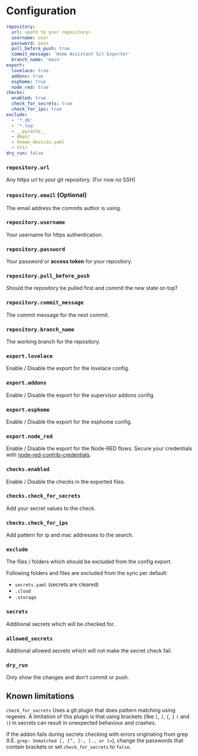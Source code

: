 # Configuration

```yaml
repository:
  url: <path to your repository>
  username: user
  password: pass
  pull_before_push: true
  commit_message: 'Home Assistant Git Exporter'
  branch_name: 'main'
export:
  lovelace: true
  addons: true
  esphome: true
  node_red: true
checks:
  enabled: true
  check_for_secrets: true
  check_for_ips: true
exclude:
  - '*.db'
  - '*.log'
  - __pycache__
  - deps/
  - known_devices.yaml
  - tts/
dry_run: false
```

### `repository.url`

Any https url to your git repository. (For now _no_ SSH)

### `repository.email` (Optional)

The email address the commits author is using.

### `repository.username`

Your username for https authentication.

### `repository.password`

Your password or __access token__ for your repository.

### `repository.pull_before_push`

Should the repository be pulled first and commit the new state on top?

### `repository.commit_message`

The commit message for the next commit.

### `repository.branch_name`

The working branch for the repository.


### `export.lovelace`

Enable / Disable the export for the lovelace config.

### `export.addons`

Enable / Disable the export for the supervisor addons config.

### `export.esphome`

Enable / Disable the export for the esphome config.

### `export.node_red`

Enable / Disable the export for the Node-RED flows.
Secure your credentials with [node-red-contrib-credentials](https://flows.nodered.org/node/node-red-contrib-credentials).


### `checks.enabled`

Enable / Disable the checks in the exported files.

### `checks.check_for_secrets`

Add your secret values to the check.

### `checks.check_for_ips`

Add pattern for ip and mac addresses to the search.


### `exclude`

The files / folders which should be excluded from the config export.

Following folders and files are excluded from the sync per default:

* `secrets.yaml` (secrets are cleared)
* `.cloud`
* `.storage`

### `secrets`

Additional secrets which will be checked for.


### `allowed_secrets`

Additional allowed secrets which will not make the secret check fail.


### `dry_run`

Only show the changes and don't commit or push.


## Known limitations

`check_for_secrets` Uses a git plugin that does pattern matching using regexes.
A limitation of this plugin is that using brackets (like `[`, `]`, `{`, `}` `(` and `)`) in secrets can result in unexpected behaviour and crashes.

If the addon fails during secrets checking with errors originating from grep (I.E. `grep: Unmatched [, [^, [:, [., or [=`),
change the passwords that contain brackets or set `check_for_secrets` to `false`.
